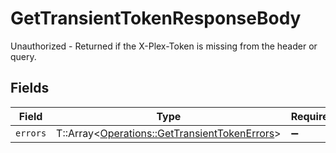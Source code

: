 # GetTransientTokenResponseBody

Unauthorized - Returned if the X-Plex-Token is missing from the header or query.


## Fields

| Field                                                                                               | Type                                                                                                | Required                                                                                            | Description                                                                                         |
| --------------------------------------------------------------------------------------------------- | --------------------------------------------------------------------------------------------------- | --------------------------------------------------------------------------------------------------- | --------------------------------------------------------------------------------------------------- |
| `errors`                                                                                            | T::Array<[Operations::GetTransientTokenErrors](../../models/operations/gettransienttokenerrors.md)> | :heavy_minus_sign:                                                                                  | N/A                                                                                                 |
